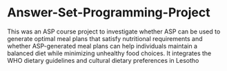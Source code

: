 # Answer-Set-Programming-Project
This was an ASP course project to investigate whether ASP can be used to generate optimal meal plans that satisfy nutritional requirements and whether ASP-generated meal plans can help individuals maintain a balanced diet while minimizing unhealthy food choices. It integrates the WHO dietary guidelines and cultural dietary preferences in Lesotho
